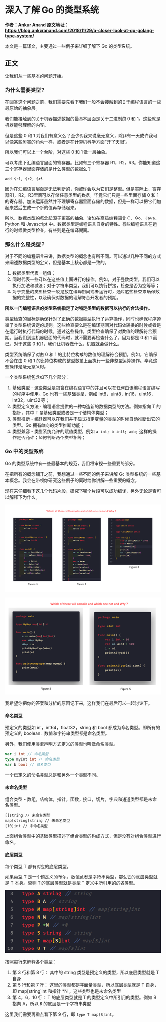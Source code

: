 # 深入了解 Go 的类型系统

**作者：Ankur Anand**
**原文地址：https://blog.ankuranand.com/2018/11/29/a-closer-look-at-go-golang-type-system/**

本文是一篇译文，主要通过一些例子来详细了解下 Go 的类型系统。

## 正文

让我们从一些基本的问题开始。

### 为什么需要类型？

在回答这个问题之前，我们需要先看下我们一般不会接触到的关于编程语言的一些最原始的抽象层。

我们能接触到的关于机器描述数据的最基本层面是关于二进制的 0 和 1。这些就是机器能够理解的内容。

但是这些 0 和 1 对我们有意义么？至少对我来说毫无意义，除非有一天或许我可以像某些厉害的角色一样，或者是在计算机科学方面“开了天眼”。

所以我们可以上一个台阶，对这些 0 和 1 做一层抽象。

可以考虑下汇编语言里面的寄存器。比如有三个寄存器 R1，R2，R3。你能知道这三个寄存器里面存储的是什么类型的数据么？

```
add $r1, $r2, $r3
```

因为在汇编语言层面是无法判断的，你或许会以为它们是整型。但是实际上，寄存器R1，R2，R3里面可以存储任意类型的数据。毕竟它们只是一些里面存储 0 和 1 的寄存器。加法运算虽然并不理解寄存器里面存储的数据，但是一样可以把它们加起来然后生成一个新的值再存储起来。

所以，数据类型的概念起源于更高的抽象，诸如在高级编程语言 C，Go，Java，Python 和 Javascript 中。数据类型是编程语言自身的特性。有些编程语言在运行的时候做类型检查，有些则是在编译期间。

### 那么什么是类型？

对于不同的编程语言来讲，数据类型的概念也有所不同。可以通过几种不同的方式来阐述数据类型的定义，但是基本上核心都是一致的。

1. 数据类型代表一组值；
2. 同时代表一些可以在这些值上面进行的操作。例如，对于整数类型，我们可以执行加法和减法；对于字符串类型，我们可以执行拼接，检查是否为空等等；
3. 对于变量的类型检查一般是放在编译期间或者运行时，通过这些检查来确保数据的完整性，以及确保对数据的理解符合开发者的预期。

**所以一门编程语言的类型系统指定了对特定类型的数据可以执行的合法操作。**

类型检查的目标是确保针对了正确的数据类型执行了运算操作，同时也确保程序遵循了类型系统设定的规则。这些检查要么是在编译期间对代码做转换的时候或者是在运行时执行代码的时候。通过这些操作，类型检查确保了对数值的理解符合预期。当我们到达机器层面的代码时，就不需要再检查什么了，因为都是 0 和 1 而已。对于这些 0 和 1，我们让机器做什么，机器就会做什么。

类型系统确保了对由 0 和 1 的比特位构成的数值的理解符合预期。例如，它确保不会在由 0 和 1 的比特位构成的整型数值上面执行一些非整型运算操作。毕竟这些操作是毫无意义的。

一个类型系统包含如下几个部分：

1. 基础类型 - 这些类型是包含在编程语言中的并且可以在任何由该编程语言编写的程序中使用。Go 也有一些基础类型，例如 int8，uint8，int16，uint16，int32，uint32 等；
2. 类型定义方法 - 编程语言提供的一种构造新的数据类型的方法。例如指向 T 的指针，其中 T 是基础类型或者是一个结构体类型；
3. 类型推断 - 编译器可以在我们并不显式指定变量的类型的时候自动推断出它的类型。Go 拥有单向的类型推断功能；
4. 类型兼容 - 类型系统允许的赋值类型。例如 `a int; b int8; a=b;` 这样的操作是否允许；如何判断两个类型相等；

### Go 中的类型系统

Go 的类型系统中有一些最基本的规范，我们将审视一些重要的部分。

在把所有的概念铺开之前，我想通过一些不同的例子来讲解 Go 类型系统的一些基本概念。我会在带领你研究这些例子的同时给你讲解一些重要的概念。

现在来仔细看下这几个代码片段，研究下哪个片段可以成功编译，另外无论是否可以解释下为什么。

![snippet-figure1](closer-look-at-go-type-system/snippet-figure1.png)

![snippet-figure2](closer-look-at-go-type-system/snippet-figure2.png)

我希望你把你的答案和分析的原因记下来，这样我们在最后可以一起讨论下。

#### 命名类型

预定义的类型如 int，int64，float32，string 和 bool 都成为命名类型。即所有的预定义的 boolean，数值和字符串类型都是命名类型。

另外，我们使用类型声明方式定义的类型也叫做命名类型。

```go
var i int // 命名类型
type myInt int // 命名类型
var b bool // 命名类型
```

一个已定义的命名类型总是和另外一个类型不同。

#### 未命名类型

组合类型 - 数组，结构体，指针，函数，接口，切片，字典和通道类型都是未命名类型。

```
[]string // 未命名类型
map[string]string // 未命名类型
[10]int // 未命名类型
```

上面组合类型中的基础类型描述了组合类型的构成方式，但是没有对组合类型进行命名。

#### 底层类型

每个类型 T 都有对应的底层类型。

如果类型 T 是一个预定义的布尔，数值或者是字符串类型，那么它的底层类型就是 T 本身。否则 T 的底层类型就是类型 T 定义中所引用的的各类型。

![snippet-figure3](closer-look-at-go-type-system/snippet-figure3.png)

按照每行来解释各个类型：

1. 第 3 行和第 8 行： 其中的 string 类型是预定义的类型，所以底层类型就是 T 自身
2. 第 5 行和第 7 行： 这里的类型都是字面量类型，所以底层类型就是 T 自身，即 map[string]int 和指针 *N ，这些类型也是未命名类型
3. 第 4，6，10 行： T 的底层类型就是 T 的类型定义中所引用的类型。例如 B 指向 A，所以 B 的底层是一个字符串类型

这里我们需要再重点看下第 9 行，即 `type T map[S]int`。

